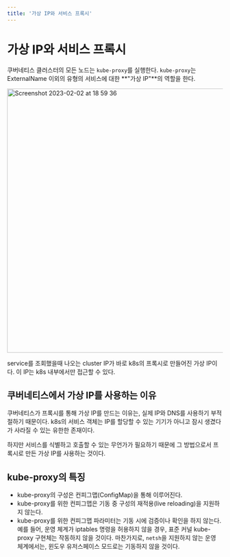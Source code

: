 ```yaml
---
title: '가상 IP와 서비스 프록시'
---
```

# 가상 IP와 서비스 프록시

쿠버네티스 클러스터의 모든 노드는 `kube-proxy`를 실행한다. `kube-proxy`는 ExternalName 이외의 유형의 서비스에 대한 **"가상 IP"**의 역할을 한다.

<img width="616" alt="Screenshot 2023-02-02 at 18 59 36" src="https://user-images.githubusercontent.com/81006587/216293952-07df620b-77b7-44bf-a50f-8dc699107799.png">

service를 조회했을때 나오는 cluster IP가 바로 k8s의 프록시로 만들어진 가상 IP이다. 이 IP는 k8s 내부에서만 접근할 수 있다.

## 쿠버네티스에서 가상 IP를 사용하는 이유

쿠버네티스가 프록시를 통해 가상 IP를 만드는 이유는, 실제 IP와 DNS를 사용하기 부적절하기 때문이다. k8s의 서비스 객체는 IP를 할당할 수 있는 기기가 아니고 잠시 생겼다가 사라질 수 있는 유한한 존재이다.

하지만 서비스를 식별하고 호출할 수 있는 무언가가 필요하기 때문에 그 방법으로서 프록시로 만든 가상 IP를 사용하는 것이다.

## kube-proxy의 특징

- kube-proxy의 구성은 컨피그맵(ConfigMap)을 통해 이루어진다.
- kube-proxy를 위한 컨피그맵은 기동 중 구성의 재적용(live reloading)을 지원하지 않는다.
- kube-proxy를 위한 컨피그맵 파라미터는 기동 시에 검증이나 확인을 하지 않는다. 예를 들어, 운영 체계가 iptables 명령을 허용하지 않을 경우, 표준 커널 kube-proxy 구현체는 작동하지 않을 것이다. 마찬가지로, `netsh`을 지원하지 않는 운영 체계에서는, 윈도우 유저스페이스 모드로는 기동하지 않을 것이다.